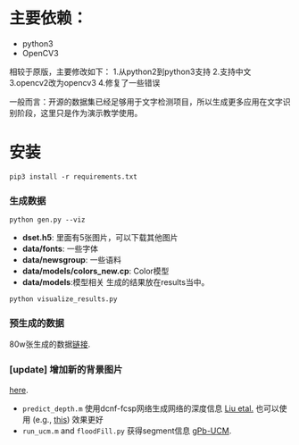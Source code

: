 # 主要依赖：
- python3 
- OpenCV3
  
相较于原版，主要修改如下：
  1.从python2到python3支持
  2.支持中文
  3.opencv2改为opencv3
  4.修复了一些错误

一般而言：开源的数据集已经足够用于文字检测项目，所以生成更多应用在文字识别阶段，这里只是作为演示教学使用。

# 安装

```
pip3 install -r requirements.txt
```

### 生成数据

```
python gen.py --viz
```

  - **dset.h5**: 里面有5张图片，可以下载其他图片
  - **data/fonts**: 一些字体
  - **data/newsgroup**: 一些语料
  - **data/models/colors_new.cp**: Color模型
  - **data/models**:模型相关
生成的结果放在results当中。

```
python visualize_results.py
```
### 预生成的数据
80w张生成的数据[链接](http://www.robots.ox.ac.uk/~vgg/data/scenetext/).

### [update] 增加新的背景图片
 [here](https://github.com/ankush-me/SynthText/tree/master/prep_scripts).

* `predict_depth.m` 使用dcnf-fcsp网络生成网络的深度信息 [Liu etal.](https://bitbucket.org/fayao/dcnf-fcsp/) 也可以使用 (e.g., [this](https://github.com/iro-cp/FCRN-DepthPrediction)) 效果更好
* `run_ucm.m` and `floodFill.py` 获得segment信息 [gPb-UCM](https://github.com/jponttuset/mcg).


